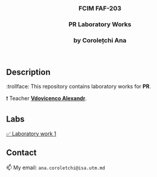 <h3 align="center">FCIM FAF-203</h3>
  <div align="center">
    <h3>PR Laboratory Works</h3>
    <h3>by Corolețchi Ana</h3>
  <br/>
  </div>

 
## Description

:trollface:  This repository contains laboratory works for **PR**.

:exclamation:  Teacher [**Vdovicenco Alexandr**](https://github.com/ASV44).

## Labs

[:white_check_mark: Laboratory work 1](https://github.com/Gumball007/PR-labs/tree/main/lab1)

## Contact

:mailbox:  My email: `ana.coroletchi@isa.utm.md`
